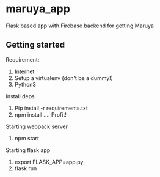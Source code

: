 # maruya_app
Flask based app with Firebase backend for getting Maruya

## Getting started
Requirement:
1. Internet
2. Setup a virtualenv (don't be a dummy!)
3. Python3

Install deps
1. Pip install -r requirements.txt
2. npm install
....
Profit!

Starting webpack server
1. npm start

Starting flask app
1. export FLASK_APP=app.py
2. flask run
